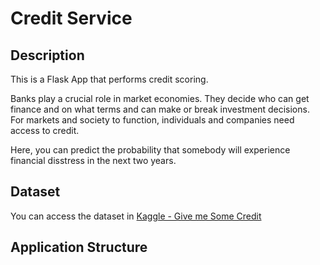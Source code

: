 # Credit Service

## Description

This is a Flask App that performs credit scoring.

Banks play a crucial role in market economies. They decide who can get finance and on what terms and can make or break investment decisions. For markets and society to function, individuals and companies need access to credit. 

Here, you can predict the probability that somebody will experience financial disstress in the next two years.

## Dataset

You can access the dataset in [Kaggle - Give me Some Credit](https://www.kaggle.com/c/GiveMeSomeCredit/data)

## Application Structure


